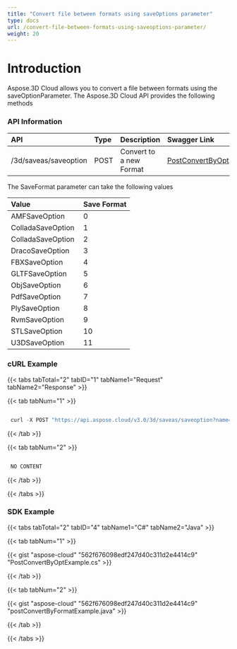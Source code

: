 ```yaml
---
title: "Convert file between formats using saveOptions parameter"
type: docs
url: /convert-file-between-formats-using-saveoptions-parameter/
weight: 20
---
```


# **Introduction**
Aspose.3D Cloud allows you to convert a file between formats using the saveOptionParameter. The Aspose.3D Cloud API provides the following methods
### **API Information**

|**API**|**Type**|**Description**|**Swagger Link**|
| :- | :- | :- | :- |
|/3d/saveas/saveoption|POST|Convert to a new Format|[PostConvertByOpt](https://apireference.aspose.cloud/3d/#/OpenSave/PostConvertByOpt)|
The SaveFormat parameter can take the following values

|**Value**|**Save Format**|
| :- | :- |
|AMFSaveOption |0|
|ColladaSaveOption |1|
|ColladaSaveOption |2|
|DracoSaveOption |3|
|FBXSaveOption |4|
|GLTFSaveOption |5|
|ObjSaveOption |6|
|PdfSaveOption |7|
|PlySaveOption |8|
|RvmSaveOption |9|
|STLSaveOption |10|
|U3DSaveOption |11|
### **cURL Example**
{{< tabs tabTotal="2" tabID="1" tabName1="Request" tabName2="Response" >}}

{{< tab tabNum="1" >}}

```java

 curl -X POST "https://api.aspose.cloud/v3.0/3d/saveas/saveoption?name=Aspose3D.pdf&newfilename=tester.pdf&IsOverwrite=true" -H "accept: application/json" -H "authorization: Bearer eyJhbGciOiJSUzI1NiIsInR5cCI6IkpXVCJ9.eyJuYmYiOjE1NzE1MTg2NDUsImV4cCI6MTU3MTYwNTA0NSwiaXNzIjoiaHR0cHM6Ly9hcGkuYXNwb3NlLmNsb3VkIiwiYXVkIjpbImh0dHBzOi8vYXBpLmFzcG9zZS5jbG91ZC9yZXNvdXJjZXMiLCJhcGkucGxhdGZvcm0iLCJhcGkucHJvZHVjdHMiXSwiY2xpZW50X2lkIjoiNzg5NDZmYjQtM2JkNC00ZDNlLWIzMDktZjllMmZmOWFjNmY5IiwiY2xpZW50X2lkU3J2SWQiOiIiLCJzY29wZSI6WyJhcGkucGxhdGZvcm0iLCJhcGkucHJvZHVjdHMiXX0.AHT0p9Fm2fDv5veCN73VAVgE9OEvduRNXp3btWXqIFckF1sgIv6aBnxBCRtnYzFP9iw9xJm0i09LbpPA89VoxSCAIQ5FfRarOBMUz_mDH_tI2PO1eMd8XRdIYamAloNh0fi0wje7y5NyR41IV5VWhxMcPeYI6Q0yyVzMzmRIuTkY9ApK7sUY4rXXamWF4xgeT5spY9CFYuAZu-6Ivh2IGLqvvMPHwC28TLX4_oDSlnocAPcwbIz_16UUjtBC8nZWdsm_0375wDK0h9M3oDwalu0NbnzHukarVuHuEA0ceSi1muhCC_ZNJnqbbwlFSClr2lZdqGyeeyvcQeX2F7nwAg" -H "Content-Type: application/json" -d "{\t\"FileContentType\": null,\t\"FlipCoordinate\": null,\t\"VertexElement\": null,\t\"PositionComponents\": [\"x\", \"y\", \"z\"],\t\"FaceElement\": null,\t\"FaceProperty\": null,\t\"SaveFormat\": 8,\t\"FileSystem\": {\t\t\"FileSystemType\": 0,\t\t\"Directory\": null\t},\t\"LookupPaths\": null,\t\"FileName\": null,\t\"FileFormat\": null,\t\"directory\": null}"

```

{{< /tab >}}

{{< tab tabNum="2" >}}

```java

 NO CONTENT

```

{{< /tab >}}

{{< /tabs >}}
### **SDK Example**
{{< tabs tabTotal="2" tabID="4" tabName1="C#" tabName2="Java" >}}

{{< tab tabNum="1" >}}

{{< gist "aspose-cloud" "562f676098edf247d40c311d2e4414c9" "PostConvertByOptExample.cs" >}}

{{< /tab >}}

{{< tab tabNum="2" >}}

{{< gist "aspose-cloud" "562f676098edf247d40c311d2e4414c9" "postConvertByFormatExample.java" >}}

{{< /tab >}}

{{< /tabs >}}
